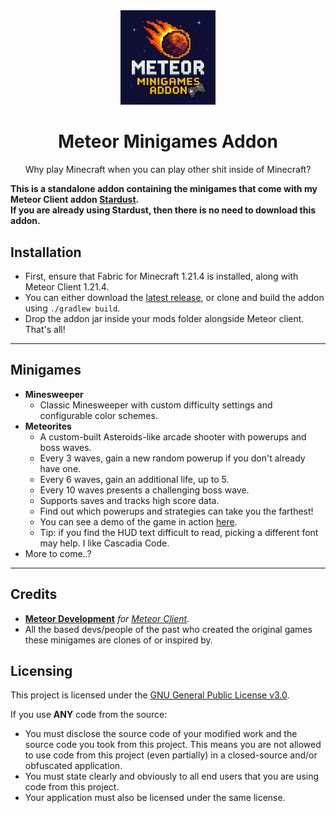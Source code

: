 <div align="center">
  <img src="/src/main/resources/assets/minigames/icon-large.png" alt="logo" width="30%"/>
<h1>Meteor Minigames Addon</h1>
<p>Why play Minecraft when you can play other shit inside of Minecraft?</p>
</div>

**This is a standalone addon containing the minigames that come with my Meteor Client addon [Stardust](https://github.com/0xTas/stardust).**<br>
**If you are already using Stardust, then there is no need to download this addon.**

## Installation
- First, ensure that Fabric for Minecraft 1.21.4 is installed, along with Meteor Client 1.21.4.
- You can either download the [latest release](https://github.com/0xTas/meteor-minigames-addon/releases/latest), or clone and build the addon using `./gradlew build`.
- Drop the addon jar inside your mods folder alongside Meteor client. That's all!

---

## Minigames
- **Minesweeper**
    - Classic Minesweeper with custom difficulty settings and configurable color schemes.
- **Meteorites**
    - A custom-built Asteroids-like arcade shooter with powerups and boss waves.
    - Every 3 waves, gain a new random powerup if you don't already have one.
    - Every 6 waves, gain an additional life, up to 5.
    - Every 10 waves presents a challenging boss wave.
    - Supports saves and tracks high score data.
    - Find out which powerups and strategies can take you the farthest!
    - You can see a demo of the game in action [here](https://www.youtube.com/watch?v=xu2lorSXFKg).
    - Tip: if you find the HUD text difficult to read, picking a different font may help. I like Cascadia Code.
- More to come..?

---

## Credits
- [**Meteor Development**](https://github.com/MeteorDevelopment) *for [Meteor Client](https://meteorclient.com).*
- All the based devs/people of the past who created the original games these minigames are clones of or inspired by.

## Licensing
This project is licensed under the [GNU General Public License v3.0](https://www.gnu.org/licenses/gpl-3.0.en.html).

If you use **ANY** code from the source:
- You must disclose the source code of your modified work and the source code you took from this project. This means you are not allowed to use code from this project (even partially) in a closed-source and/or obfuscated application.
- You must state clearly and obviously to all end users that you are using code from this project.
- Your application must also be licensed under the same license.

